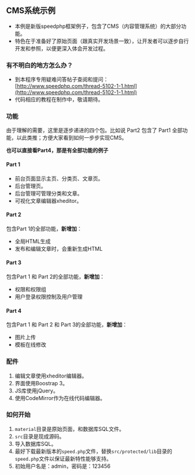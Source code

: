 ## CMS系统示例

- 本例是新版speedphp框架例子，包含了CMS（内容管理系统）的大部分功能。
- 特色在于准备好了原始页面（跟真实开发场景一致），让开发者可以逐步自行开发和参照，以便更深入体会开发过程。

### 有不明白的地方怎么办？

- 到本程序专用疑难问答帖子查阅和提问：[http://www.speedphp.com/thread-5102-1-1.html](http://www.speedphp.com/thread-5102-1-1.html)
- 代码相应的教程在制作中，敬请期待。

### 功能

由于理解的需要，这里是逐步递进的四个包。比如说 Part2 包含了 Part1 全部功能，以此类推；方便大家看到如何一步步实现CMS。

**也可以直接看Part4，那是有全部功能的例子**

#### Part 1

- 前台页面显示主页、分类页、文章页。
- 后台管理页。
- 后台管理可管理分类和文章。
- 可视化文章编辑器xheditor。

#### Part 2

包含Part 1的全部功能，**新增加**：

- 全局HTML生成
- 发布和编辑文章时，会重新生成HTML

#### Part 3

包含Part 1 和 Part 2的全部功能，**新增加**：

- 权限和权限组
- 用户登录权限控制及用户管理

#### Part 4

包含Part 1 和 Part 2 和 Part 3的全部功能，**新增加**：

- 图片上传
- 模板在线修改

### 配件

1. 编辑文章使用xheditor编辑器。
2. 界面使用Boostrap 3。
3. JS库使用jQuery。
4. 使用CodeMirror作为在线代码编辑器。

### 如何开始

1. ```material```目录是原始页面，和数据库SQL文件。
2. ```src```目录是现成源码。
3. 导入数据库SQL。
4. 最好下载最新版本的```speed.php```文件，替换```src/protected/lib```目录的```speed.php```文件以保证最新特性能够支持。
5. 初始用户名是：admin，密码是：123456

